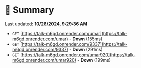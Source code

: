 # 📖 Summary
Last updated: **10/26/2024, 9:29:36 AM**

- `GET` [https://talk-m6gd.onrender.com/umar](https://talk-m6gd.onrender.com/umar) - **Down** (155ms)
- `GET` [https://talk-m6gd.onrender.com/9337](https://talk-m6gd.onrender.com/9337) - **Down** (291ms)
- `GET` [https://talk-m6gd.onrender.com/umar920](https://talk-m6gd.onrender.com/umar920) - **Down** (199ms)
